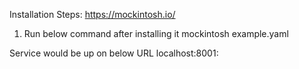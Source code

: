 Installation Steps:
https://mockintosh.io/

1. Run below command after installing it
mockintosh example.yaml

Service would be up on below URL
localhost:8001:

